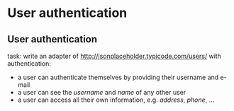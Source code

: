 # User authentication

## User authentication

task: write an adapter of http://jsonplaceholder.typicode.com/users/ with authentication:

- a user can authenticate themselves by providing their username and e-mail
- a user can see the _username_ and _name_ of any other user
- a user can access all their own information, e.g. _address_, _phone_, ...

